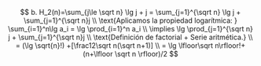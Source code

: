 $$
b. H_2(n)=\sum_{j\le \sqrt n} \lg j + j =
\sum_{j=1}^{\sqrt n} \lg j + \sum_{j=1}^{\sqrt n}j
\\
\text{Aplicamos la propiedad logarítmica: }
\sum_{i=1}^n\lg a_i = \lg \prod_{i=1}^n a_i
\\ \implies
\lg \prod_{j=1}^{\sqrt n} j + \sum_{j=1}^{\sqrt n}j
\\ \text{Definición de factorial + Serie aritmética.}
\\ =
(\lg \sqrt{n}!)  +[\frac12\sqrt n(\sqrt n+1)]
\\
= \lg \lfloor\sqrt n\rfloor!+(n+\lfloor \sqrt n \rfloor)/2
$$